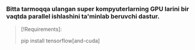 ### Bitta tarmoqqa ulangan super kompyuterlarning GPU larini bir vaqtda parallel ishlashini ta'minlab beruvchi dastur.

> [!Requirements]:
> 
> pip install tensorflow[and-cuda]

